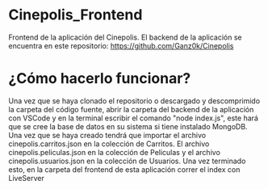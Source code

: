 # Cinepolis_Frontend
Frontend de la aplicación del Cinepolis.
El backend de la aplicación se encuentra en este repositorio: https://github.com/Ganz0k/Cinepolis
#
# ¿Cómo hacerlo funcionar?
Una vez que se haya clonado el repositorio o descargado y descomprimido la carpeta del código fuente, abrir la carpeta del backend de la aplicación con VSCode y en la terminal escribir el comando "node index.js", este hará que se cree la base de datos en su sistema si tiene instalado MongoDB. Una vez que se haya creado tendrá que importar el archivo cinepolis.carritos.json en la colección de Carritos. El archivo cinepolis.peliculas.json en la colección de Peliculas y el archivo cinepolis.usuarios.json en la colección de Usuarios. Una vez terminado esto, en la carpeta del frontend de esta aplicación correr el index con LiveServer
